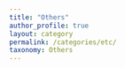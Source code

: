 ```yaml
---
title: "Others"
author_profile: true
layout: category
permalink: /categories/etc/
taxonomy: Others
---
```

